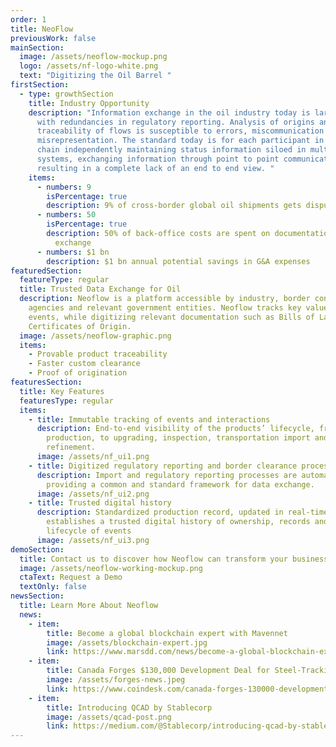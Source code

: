 ```yaml
---
order: 1
title: NeoFlow
previousWork: false
mainSection:
  image: /assets/neoflow-mockup.png
  logo: /assets/nf-logo-white.png
  text: "Digitizing the Oil Barrel "
firstSection:
  - type: growthSection
    title: Industry Opportunity
    description: "Information exchange in the oil industry today is largely manual,
      with redundancies in regulatory reporting. Analysis of origins and
      traceability of flows is susceptible to errors, miscommunication and
      misrepresentation. The standard today is for each participant in the value
      chain independently maintaining status information siloed in multiple
      systems, exchanging information through point to point communications,
      resulting in a complete lack of an end to end view. "
    items:
      - numbers: 9
        isPercentage: true
        description: 9% of cross-border global oil shipments gets disputed
      - numbers: 50
        isPercentage: true
        description: 50% of back-office costs are spent on documentation and information
          exchange
      - numbers: $1 bn
        description: $1 bn annual potential savings in G&A expenses
featuredSection:
  featureType: regular
  title: Trusted Data Exchange for Oil
  description: Neoflow is a platform accessible by industry, border control
    agencies and relevant government entities. Neoflow tracks key value chain
    events, while digitizing relevant documentation such as Bills of Lading and
    Certificates of Origin.
  image: /assets/neoflow-graphic.png
  items:
    - Provable product traceability
    - Faster custom clearance
    - Proof of origination
featuresSection:
  title: Key Features
  featuresType: regular
  items:
    - title: Immutable tracking of events and interactions
      description: End-to-end visibility of the products’ lifecycle, from wellhead
        production, to upgrading, inspection, transportation import and
        refinement.
      image: /assets/nf_ui1.png
    - title: Digitized regulatory reporting and border clearance process
      description: Import and regulatory reporting processes are automated, by
        providing a common and standard framework for data exchange.
      image: /assets/nf_ui2.png
    - title: Trusted digital history
      description: Standardized production record, updated in real-time that
        establishes a trusted digital history of ownership, records and
        lifecycle of events
      image: /assets/nf_ui3.png
demoSection:
  title: Contact us to discover how Neoflow can transform your business
  image: /assets/neoflow-working-mockup.png
  ctaText: Request a Demo
  textOnly: false
newsSection:
  title: Learn More About Neoflow
  news:
    - item:
        title: Become a global blockchain expert with Mavennet
        image: /assets/blockchain-expert.jpg
        link: https://www.marsdd.com/news/become-a-global-blockchain-expert-with-mavennet/
    - item:
        title: Canada Forges $130,000 Development Deal for Steel-Tracking Blockchain
        image: /assets/forges-news.jpeg
        link: https://www.coindesk.com/canada-forges-130000-development-deal-for-steel-tracking-blockchain
    - item:
        title: Introducing QCAD by Stablecorp
        image: /assets/qcad-post.png
        link: https://medium.com/@Stablecorp/introducing-qcad-by-stablecorp-bc7216194e82
---
```

